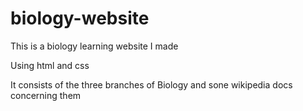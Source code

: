 # biology-website

This is a biology learning website I made

Using html and css

It consists of the three branches of Biology and sone wikipedia docs concerning them 